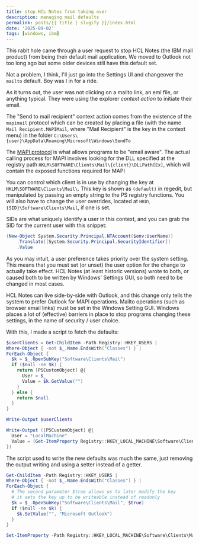 ```yaml
---
title: stop HCL Notes from taking over
description: managing mail defaults
permalink: posts/{{ title | slugify }}/index.html
date: '2025-09-02'
tags: [windows, ibm]
---
```

This rabit hole came through a user request to stop HCL Notes (the IBM mail product) from being their default mail application. We moved to Outlook not too long ago but some older devices still have this default set.

Not a problem, I think, I'll just go into the Settings UI and changeover the `mailto` default. Boy was I in for a ride.

As it turns out, the user was not clicking on a mailto link, an eml file, or anything typical. They were using the explorer *context action* to initiate their email.

The "Send to mail recipient" context action comes from the existence of the `mapimail` protocol which can be created by placing a file (with the name `Mail Recipient.MAPIMail`, where "Mail Recipient" is the key in the context menu) in the folder `C:\Users\{user}\AppData\Roaming\Microsoft\Windows\SendTo`

The [MAPI protocol](https://en.wikipedia.org/wiki/MAPI) is what allows programs to be "email aware". The actual calling process for MAPI involves looking for the DLL specified at the registry path `HKLM\SOFTWARE\Clients\Mail\{client}\DLLPath[Ex]`, which will contain the exposed functions required for MAPI

You can control which client is in use by changing the key at `HKLM\SOFTWARE\Clients\Mail\`. This key is shown as `(default)` in regedit, but manipulated by passing an empty string to the PS registry functions. You will also have to change the user overrides, located at `HKU\{SID}\Software\Clients\Mail`, if one is set. 

SIDs are what uniquely identify a user in this context, and you can grab the SID for the current user with this snippet:
```powershell
(New-Object System.Security.Principal.NTAccount($env:UserName))
	.Translate([System.Security.Principal.SecurityIdentifier])
	.Value
```

As you may intuit, a user preference takes priority over the system setting. This means that you must set (or unset) the user option for the change to actually take effect. HCL Notes (at least historic versions) wrote to both, or caused both to be written by Windows' Settings GUI, so both need to be changed in most cases.

HCL Notes can live side-by-side with Outlook, and this change only tells the system to prefer Outlook for MAPI operations. Mailto operations (such as browser email links) must be set in the Windows Setting GUI. Windows places a lot of (effective) barriers in place to stop programs changing these settings, in the name of security / user choice.

With this, I made a script to fetch the defaults:
```powershell
$userClients = Get-ChildItem -Path Registry::HKEY_USERS | 
Where-Object { -not $_.Name.EndsWith("Classes") } | 
ForEach-Object {
  $k = $_.OpenSubKey("Software\Clients\Mail")
  if ($null -ne $k) {
    return [PSCustomObject] @{
      User = $_
      Value = $k.GetValue("")
    }
  } else {
    return $null
  }
}

Write-Output $userClients

Write-Output ([PSCustomObject] @{
  User = "LocalMachine"
  Value = (Get-ItemProperty Registry::HKEY_LOCAL_MACHINE\Software\Clients\Mail)."(default)"
})
```

The script used to write the new defaults was much the same, just removing the output writing and using a setter instead of a getter.

```powershell
Get-ChildItem -Path Registry::HKEY_USERS | 
Where-Object { -not $_.Name.EndsWith("Classes") } | 
ForEach-Object {
  # The second parameter $true allows us to later modify the key
  # it sets the key up to be writeable instead of readonly
  $k = $_.OpenSubKey("Software\Clients\Mail", $true)
  if ($null -ne $k) {
    $k.SetValue("", "Microsoft Outlook")
  }
}

Set-ItemProperty -Path Registry::HKEY_LOCAL_MACHINE\Software\Clients\Mail -Name "(default)" -Value "Microsoft Outlook"
```